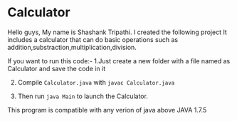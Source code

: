 # Calculator

Hello guys,
My name is Shashank Tripathi.
I created the following project
It includes a calculator that can do basic operations such as addition,substraction,multiplication,division.


If you want to run this code:-
1.Just create a new folder with a file named as Calculator and save the code in it

2. Compile `Calculator.java` with `javac Calculator.java`

3. Then run `java Main` to launch the Calculator.

This program is compatible with any verion of java above JAVA 1.7.5
